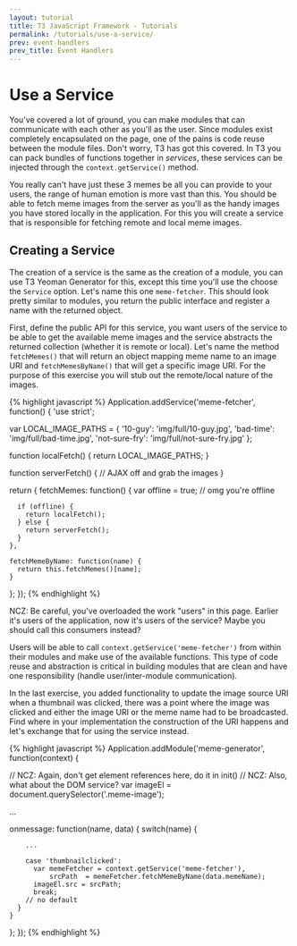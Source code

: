 ```yaml
---
layout: tutorial
title: T3 JavaScript Framework - Tutorials
permalink: /tutorials/use-a-service/
prev: event-handlers
prev_title: Event Handlers
---
```


# Use a Service

You've covered a lot of ground, you can make modules that can communicate with each other as you'll as the user. Since modules exist completely encapsulated on the page, one of the pains is code reuse between the module files. Don't worry, T3 has got this covered. In T3 you can pack bundles of functions together in *services*, these services can be injected through the `context.getService()` method.

You really can't have just these 3 memes be all you can provide to your users, the range of human emotion is more vast than this. You should be able to fetch meme images from the server as you'll as the handy images you have stored locally in the application. For this you will create a service that is responsible for fetching remote and local meme images.

## Creating a Service

The creation of a service is the same as the creation of a module, you can use T3 Yeoman Generator for this, except this time you'll use the choose the `Service` option. Let's name this one `meme-fetcher`. This should look pretty similar to modules, you return the public interface and register a name with the returned object.

First, define the public API for this service, you want users of the service to be able to get the available meme images and the service abstracts the returned collection (whether it is remote or local). Let's name the method `fetchMemes()` that will return an object mapping meme name to an image URI and `fetchMemesByName()` that will get a specific image URI. For the purpose of this exercise you will stub out the remote/local nature of the images.

{% highlight javascript %}
Application.addService('meme-fetcher', function() {
  'use strict';

  var LOCAL_IMAGE_PATHS = {
    '10-guy': 'img/full/10-guy.jpg',
    'bad-time': 'img/full/bad-time.jpg',
    'not-sure-fry': 'img/full/not-sure-fry.jpg'
  };

  function localFetch() {
    return LOCAL_IMAGE_PATHS;
  }

  function serverFetch() {
    // AJAX off and grab the images
  }

  return {
    fetchMemes: function() {
      var offline = true; // omg you're offline

      if (offline) {
        return localFetch();
      } else {
        return serverFetch();
      }
    },

    fetchMemeByName: function(name) {
      return this.fetchMemes()[name];
    }
  };
});
{% endhighlight %}

NCZ: Be careful, you've overloaded the work "users" in this page. Earlier it's users of the application, now it's users of the service? Maybe you should call this consumers instead?

Users will be able to call `context.getService('meme-fetcher')` from within their modules and make use of the available functions. This type of code reuse and abstraction is critical in building modules that are clean and have one responsibility (handle user/inter-module communication).

In the last exercise, you added functionality to update the image source URI when a thumbnail was clicked, there was a point where the image was clicked and either the image URI or the meme name had to be broadcasted. Find where in your implementation the construction of the URI happens and let's exchange that for using the service instead.

{% highlight javascript %}
Application.addModule('meme-generator', function(context) {

  // NCZ: Again, don't get element references here, do it in init()
  // NCZ: Also, what about the DOM service?
  var imageEl = document.querySelector('.meme-image');

  ...

  onmessage: function(name, data) {
      switch(name) {

        ...

        case 'thumbnailclicked':
          var memeFetcher = context.getService('meme-fetcher'),
              srcPath  = memeFetcher.fetchMemeByName(data.memeName);
          imageEl.src = srcPath;
          break;
        // no default
      }
    }
  };
});
{% endhighlight %}
